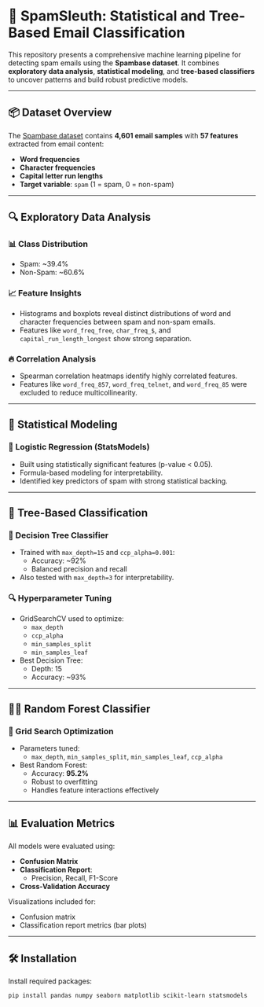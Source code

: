 # 📧 SpamSleuth: Statistical and Tree-Based Email Classification

This repository presents a comprehensive machine learning pipeline for detecting spam emails using the **Spambase dataset**. It combines **exploratory data analysis**, **statistical modeling**, and **tree-based classifiers** to uncover patterns and build robust predictive models.

---

## 📦 Dataset Overview

The [Spambase dataset](https://archive.ics.uci.edu/ml/datasets/spambase) contains **4,601 email samples** with **57 features** extracted from email content:
- **Word frequencies**
- **Character frequencies**
- **Capital letter run lengths**
- **Target variable**: `spam` (1 = spam, 0 = non-spam)

---

## 🔍 Exploratory Data Analysis

### 📊 Class Distribution
- Spam: ~39.4%
- Non-Spam: ~60.6%

### 📈 Feature Insights
- Histograms and boxplots reveal distinct distributions of word and character frequencies between spam and non-spam emails.
- Features like `word_freq_free`, `char_freq_$`, and `capital_run_length_longest` show strong separation.

### 🔥 Correlation Analysis
- Spearman correlation heatmaps identify highly correlated features.
- Features like `word_freq_857`, `word_freq_telnet`, and `word_freq_85` were excluded to reduce multicollinearity.

---

## 🧠 Statistical Modeling

### 📌 Logistic Regression (StatsModels)
- Built using statistically significant features (p-value < 0.05).
- Formula-based modeling for interpretability.
- Identified key predictors of spam with strong statistical backing.

---

## 🌳 Tree-Based Classification

### 🌲 Decision Tree Classifier
- Trained with `max_depth=15` and `ccp_alpha=0.001`:
  - Accuracy: ~92%
  - Balanced precision and recall
- Also tested with `max_depth=3` for interpretability.

### 🔍 Hyperparameter Tuning
- GridSearchCV used to optimize:
  - `max_depth`
  - `ccp_alpha`
  - `min_samples_split`
  - `min_samples_leaf`
- Best Decision Tree:
  - Depth: 15
  - Accuracy: ~93%

---

## 🌲🌲 Random Forest Classifier

### 🧪 Grid Search Optimization
- Parameters tuned:
  - `max_depth`, `min_samples_split`, `min_samples_leaf`, `ccp_alpha`
- Best Random Forest:
  - Accuracy: **95.2%**
  - Robust to overfitting
  - Handles feature interactions effectively

---

## 📊 Evaluation Metrics

All models were evaluated using:
- **Confusion Matrix**
- **Classification Report**:
  - Precision, Recall, F1-Score
- **Cross-Validation Accuracy**

Visualizations included for:
- Confusion matrix
- Classification report metrics (bar plots)

---

## 🛠️ Installation

Install required packages:

```bash
pip install pandas numpy seaborn matplotlib scikit-learn statsmodels
